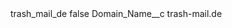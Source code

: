 <?xml version="1.0" encoding="UTF-8"?>
<CustomMetadata xmlns="http://soap.sforce.com/2006/04/metadata" xmlns:xsi="http://www.w3.org/2001/XMLSchema-instance" xmlns:xsd="http://www.w3.org/2001/XMLSchema">
    <label>trash_mail_de</label>
    <protected>false</protected>
    <values>
        <field>Domain_Name__c</field>
        <value xsi:type="xsd:string">trash-mail.de</value>
    </values>
</CustomMetadata>
